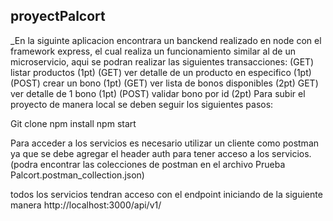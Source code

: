## proyectPalcort
_En la siguinte aplicacion encontrara un banckend realizado en node con el framework express, el cual realiza un funcionamiento similar al de un microservicio, aqui se podran realizar las siguientes transacciones:
(GET) listar productos  (1pt)
(GET) ver detalle de un producto en especifico (1pt)
(POST) crear un bono (1pt)
(GET) ver lista de bonos disponibles (2pt)
GET) ver detalle de 1 bono (1pt)
(POST) validar bono por id (2pt)
Para subir el proyecto de manera local se deben seguir los siguientes pasos:

Git clone
npm install
npm start


Para acceder a los servicios es necesario utilizar un cliente como postman ya que se debe agregar el header auth para tener acceso a los servicios.
(podra encontrar las colecciones de postman en el archivo Prueba Palcort.postman_collection.json)

todos los servicios tendran acceso con el endpoint iniciando de la siguiente manera http://localhost:3000/api/v1/
